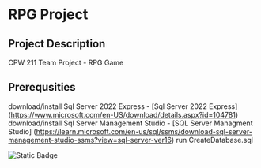 # **RPG Project**

## **Project Description**
CPW 211 Team Project - RPG Game

## **Prerequsities**
download/install Sql Server 2022 Express - [Sql Server 2022 Express] (https://www.microsoft.com/en-US/download/details.aspx?id=104781)
download/install Sql Server Management Studio - [SQL Server Managment Studio] (https://learn.microsoft.com/en-us/sql/ssms/download-sql-server-management-studio-ssms?view=sql-server-ver16)
run CreateDatabase.sql

![Static Badge](https://img.shields.io/badge/power_by-.NET-Windows-Forms)